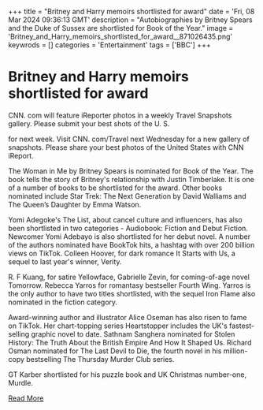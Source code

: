 +++
title = "Britney and Harry memoirs shortlisted for award"
date = 'Fri, 08 Mar 2024 09:36:13 GMT'
description = "Autobiographies by Britney Spears and the Duke of Sussex are shortlisted for Book of the Year."
image = 'Britney_and_Harry_memoirs_shortlisted_for_award__871026435.png'
keywrods =  []
categories = 'Entertainment'
tags = ['BBC']
+++

# Britney and Harry memoirs shortlisted for award

CNN.
com will feature iReporter photos in a weekly Travel Snapshots gallery.
Please submit your best shots of the U.
S.

for next week.
Visit CNN.
com/Travel next Wednesday for a new gallery of snapshots.
Please share your best photos of the United States with CNN iReport.

The Woman in Me by Britney Spears is nominated for Book of the Year.
The book tells the story of Britney's relationship with Justin Timberlake.
It is one of a number of books to be shortlisted for the award.
Other books nominated include Star Trek: The Next Generation by David Walliams and The Queen’s Daughter by Emma Watson.

Yomi Adegoke<bb>'s The List, about cancel culture and influencers, has also been shortlisted in two categories - Audiobook: Fiction and Debut Fiction.
Newcomer Yomi Adebayo is also shortlisted for her debut novel.
A number of the authors nominated have BookTok hits, a hashtag with over 200 billion views on TikTok.
Colleen Hoover, for dark romance It Starts with Us, a sequel to last year<bb>'s winner, Verity.

R.
F Kuang, for satire Yellowface, Gabrielle Zevin, for coming-of-age novel Tomorrow.
Rebecca Yarros for romantasy bestseller Fourth Wing.
Yarros is the only author to have two titles shortlisted, with the sequel Iron Flame also nominated in the fiction category.

Award-winning author and illustrator Alice Oseman has also risen to fame on TikTok.
Her chart-topping series Heartstopper includes the UK<bb>'s fastest-selling graphic novel to date.
Sathnam Sanghera nominated for Stolen History: The Truth About the British Empire And How It Shaped Us.
Richard Osman nominated for The Last Devil to Die, the fourth novel in his million-copy bestselling The Thursday Murder Club series.

GT Karber shortlisted for his puzzle book and UK Christmas number-one, Murdle.


[Read More](https://www.bbc.co.uk/news/entertainment-arts-68503331)
